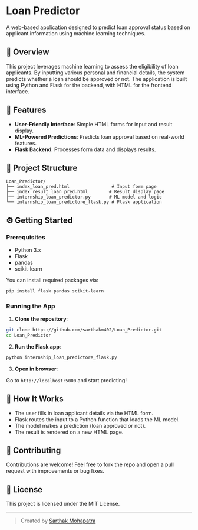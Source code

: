 # Loan Predictor

A web-based application designed to predict loan approval status based on applicant information using machine learning techniques.

## 🧠 Overview

This project leverages machine learning to assess the eligibility of loan applicants. By inputting various personal and financial details, the system predicts whether a loan should be approved or not. The application is built using Python and Flask for the backend, with HTML for the frontend interface.

## 🚀 Features

- **User-Friendly Interface**: Simple HTML forms for input and result display.
- **ML-Powered Predictions**: Predicts loan approval based on real-world features.
- **Flask Backend**: Processes form data and displays results.

## 📁 Project Structure

```
Loan_Predictor/
├── index_loan_pred.html                # Input form page
├── index_result_loan_pred.html        # Result display page
├── internship_loan_predictor.py       # ML model and logic
└── internship_loan_predictore_flask.py # Flask application
```

## ⚙️ Getting Started

### Prerequisites

- Python 3.x
- Flask
- pandas
- scikit-learn

You can install required packages via:

```bash
pip install flask pandas scikit-learn
```

### Running the App

1. **Clone the repository**:

```bash
git clone https://github.com/sarthakm402/Loan_Predictor.git
cd Loan_Predictor
```

2. **Run the Flask app**:

```bash
python internship_loan_predictore_flask.py
```

3. **Open in browser**:

Go to `http://localhost:5000` and start predicting!

## 🧪 How It Works

- The user fills in loan applicant details via the HTML form.
- Flask routes the input to a Python function that loads the ML model.
- The model makes a prediction (loan approved or not).
- The result is rendered on a new HTML page.

## 🤝 Contributing

Contributions are welcome! Feel free to fork the repo and open a pull request with improvements or bug fixes.

## 📄 License

This project is licensed under the MIT License.

---

> Created by [Sarthak Mohapatra](https://github.com/sarthakm402)
